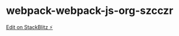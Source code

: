 # webpack-webpack-js-org-szcczr

[Edit on StackBlitz ⚡️](https://stackblitz.com/edit/webpack-webpack-js-org-szcczr)